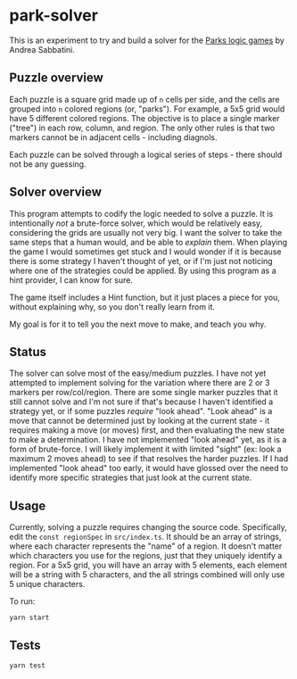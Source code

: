 # park-solver

This is an experiment to try and build a solver for the [Parks logic games](https://apps.apple.com/us/app/parks-seasons-logic-game/id774881410)
by Andrea Sabbatini.

## Puzzle overview

Each puzzle is a square grid made up of `n` cells per side, and the cells are
grouped into `n` colored regions (or, "parks"). For example, a 5x5 grid would
have 5 different colored regions. The objective is to place a single marker
("tree") in each row, column, and region. The only other rules is that two
markers cannot be in adjacent cells - including diagnols.

Each puzzle can be solved through a logical series of steps - there should
not be any guessing.

## Solver overview

This program attempts to codify the logic needed to solve a puzzle. It is
intentionally _not_ a brute-force solver, which would be relatively easy,
considering the grids are usually not very big. I want the solver to take the
same steps that a human would, and be able to _explain_ them.
When playing the game I would sometimes get stuck and I would wonder if it is
because there is some strategy I haven't thought of yet, or if I'm just not
noticing where one of the strategies could be applied. By using this program
as a hint provider, I can know for sure.

The game itself includes a Hint function, but it just places a piece for you,
without explaining why, so you don't really learn from it.

My goal is for it to tell you the next move to make, and teach you why.

## Status

The solver can solve most of the easy/medium puzzles. I have not yet attempted
to implement solving for the variation where there are 2 or 3 markers per
row/col/region. There are some single marker puzzles that it still cannot solve
and I'm not sure if that's because I haven't identified a strategy yet, or if
some puzzles _require_ "look ahead". "Look ahead" is a move that cannot be
determined just by looking at the current state - it requires making a move (or
moves) first, and then evaluating the new state to make a determination.
I have not implemented "look ahead" yet, as it is a form of brute-force. I will
likely implement it with limited "sight" (ex: look a maximum 2 moves ahead) to
see if that resolves the harder puzzles.
If I had implemented "look ahead" too early, it would have glossed over the
need to identify more specific strategies that just look at the current state.

## Usage

Currently, solving a puzzle requires changing the source code. Specifically,
edit the `const regionSpec` in `src/index.ts`. It should be an array of strings,
where each character represents the "name" of a region. It doesn't matter which
characters you use for the regions, just that they uniquely identify a region.
For a 5x5 grid, you will have an array with 5 elements, each element will be
a string with 5 characters, and the all strings combined will only use 5 unique
characters.

To run:

```
yarn start
```

## Tests

```
yarn test
```
